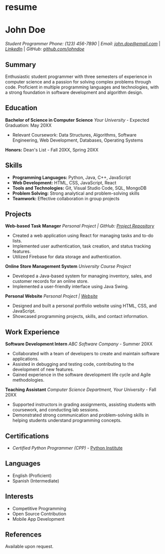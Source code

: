 # resume
# John Doe
*Student Programmer*
*Phone: (123) 456-7890* | *Email: john.doe@email.com* | *[LinkedIn](https://www.linkedin.com/in/johndoe)* | *GitHub: [github.com/johndoe](https://github.com/johndoe)*

## Summary
Enthusiastic student programmer with three semesters of experience in computer science and a passion for solving complex problems through code. Proficient in multiple programming languages and technologies, with a strong foundation in software development and algorithm design.

## Education
**Bachelor of Science in Computer Science**
*Your University* - Expected Graduation: May 20XX
- Relevant Coursework: Data Structures, Algorithms, Software Engineering, Web Development, Databases, Operating Systems

**Honors:** Dean's List - Fall 20XX, Spring 20XX

## Skills
- **Programming Languages:** Python, Java, C++, JavaScript
- **Web Development:** HTML, CSS, JavaScript, React
- **Tools and Technologies:** Git, Visual Studio Code, SQL, MongoDB
- **Problem Solving:** Strong analytical and problem-solving skills
- **Teamwork:** Effective collaboration in group projects

## Projects
**Web-based Task Manager**
*Personal Project | GitHub: [Project Repository](https://github.com/johndoe/task-manager)*
- Created a web application using React for managing tasks and to-do lists.
- Implemented user authentication, task creation, and status tracking features.
- Utilized Firebase for data storage and authentication.

**Online Store Management System**
*University Course Project*
- Developed a Java-based system for managing inventory, sales, and customer records for an online store.
- Implemented a user-friendly interface using Java Swing.

**Personal Website**
*Personal Project | [Website](https://www.johndoeprofile.com)*
- Designed and built a personal portfolio website using HTML, CSS, and JavaScript.
- Showcased programming projects, skills, and contact information.

## Work Experience
**Software Development Intern**
*ABC Software Company* - Summer 20XX
- Collaborated with a team of developers to create and maintain software applications.
- Assisted in debugging and testing code, contributing to the development of new features.
- Gained experience in the software development life cycle and Agile methodologies.

**Teaching Assistant**
*Computer Science Department, Your University* - Fall 20XX
- Supported instructors in grading assignments, assisting students with coursework, and conducting lab sessions.
- Demonstrated strong communication and problem-solving skills in helping students understand programming concepts.

## Certifications
- *Certified Python Programmer (CPP)* - [Python Institute](https://pythoninstitute.org/certification/cpp-certification-associate/)

## Languages
- English (Proficient)
- Spanish (Intermediate)

## Interests
- Competitive Programming
- Open Source Contribution
- Mobile App Development

## References
Available upon request.
